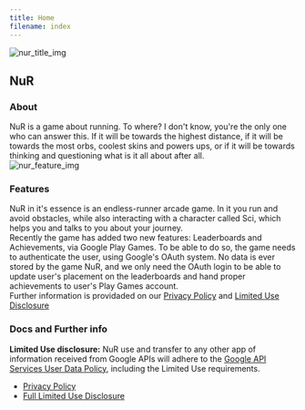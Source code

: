 ```yaml
---
title: Home
filename: index
--- 
```


![nur_title_img](https://diguifi.github.io/nur-docs/img/title.png)

## NuR
### About
NuR is a game about running.
To where?
I don't know, you're the only one who can answer this. If it will be towards the highest distance, if it will be towards the most orbs, coolest skins and powers ups, or if it will be towards thinking and questioning what is it all about after all.  
![nur_feature_img](https://diguifi.github.io/nur-docs/img/feature.png)

### Features
NuR in it's essence is an endless-runner arcade game. In it you run and avoid obstacles, while also interacting with a character called Sci, which helps you and talks to you about your journey.  
Recently the game has added two new features: Leaderboards and Achievements, via Google Play Games. To be able to do so, the game needs to authenticate the user, using Google's OAuth system. No data is ever stored by the game NuR, and we only need the OAuth login to be able to update user's placement on the leaderboards and hand proper achievements to user's Play Games account.  
Further information is providaded on our [Privacy Policy](https://diguifi.github.io/nur-docs/privacy) and [Limited Use Disclosure](https://diguifi.github.io/nur-docs/limiteduse)

### Docs and Further info
**Limited Use disclosure:** NuR use and transfer to any other app of information received from Google APIs will adhere to the [Google API Services User Data Policy](https://developers.google.com/terms/api-services-user-data-policy#additional_requirements_for_specific_api_scopes), including the Limited Use requirements.

- [Privacy Policy](https://diguifi.github.io/nur-docs/privacy)
- [Full Limited Use Disclosure](https://diguifi.github.io/nur-docs/limiteduse)
